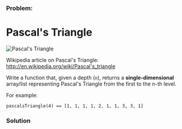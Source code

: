 ### Problem:
<h1 id="pascals-triangle">Pascal&apos;s Triangle</h1>
<p><img src="http://upload.wikimedia.org/wikipedia/commons/0/0d/PascalTriangleAnimated2.gif" alt="Pascal&apos;s Triangle"></p>
<p>Wikipedia article on Pascal&apos;s Triangle: <a href="http://en.wikipedia.org/wiki/Pascal&apos;s_triangle" target="_blank">http://en.wikipedia.org/wiki/Pascal&apos;s_triangle</a></p>
<p>Write a function that, given a depth (<code>n</code>), returns a <strong>single-dimensional</strong> array/list representing Pascal&apos;s Triangle from the first to the n-th level.</p>
<p>For example:</p>
<pre style="display: none;"><code class="language-csharp">Kata.PascalsTriangle(<span class="hljs-number">4</span>) == <span class="hljs-keyword">new</span> List&lt;<span class="hljs-keyword">int</span>&gt; {<span class="hljs-number">1</span>, <span class="hljs-number">1</span>, <span class="hljs-number">1</span>, <span class="hljs-number">1</span>, <span class="hljs-number">2</span>, <span class="hljs-number">1</span>, <span class="hljs-number">1</span>, <span class="hljs-number">3</span>, <span class="hljs-number">3</span>, <span class="hljs-number">1</span>}</code></pre>
<pre><code class="language-javascript">pascalsTriangle(<span class="hljs-number">4</span>) == [<span class="hljs-number">1</span>, <span class="hljs-number">1</span>, <span class="hljs-number">1</span>, <span class="hljs-number">1</span>, <span class="hljs-number">2</span>, <span class="hljs-number">1</span>, <span class="hljs-number">1</span>, <span class="hljs-number">3</span>, <span class="hljs-number">3</span>, <span class="hljs-number">1</span>]</code></pre>
<pre style="display: none;"><code class="language-haskell"><span class="hljs-title">pascalsTriangle</span> <span class="hljs-number">4</span> == [<span class="hljs-number">1</span>, <span class="hljs-number">1</span>, <span class="hljs-number">1</span>, <span class="hljs-number">1</span>, <span class="hljs-number">2</span>, <span class="hljs-number">1</span>, <span class="hljs-number">1</span>, <span class="hljs-number">3</span>, <span class="hljs-number">3</span>, <span class="hljs-number">1</span>]</code></pre>
<pre style="display: none;"><code class="language-php">pascals_triangle(<span class="hljs-number">4</span>) == [<span class="hljs-number">1</span>, <span class="hljs-number">1</span>, <span class="hljs-number">1</span>, <span class="hljs-number">1</span>, <span class="hljs-number">2</span>, <span class="hljs-number">1</span>, <span class="hljs-number">1</span>, <span class="hljs-number">3</span>, <span class="hljs-number">3</span>, <span class="hljs-number">1</span>]</code></pre>
<pre style="display: none;"><code class="language-python">pascals_triangle(<span class="hljs-number">4</span>) == [<span class="hljs-number">1</span>, <span class="hljs-number">1</span>, <span class="hljs-number">1</span>, <span class="hljs-number">1</span>, <span class="hljs-number">2</span>, <span class="hljs-number">1</span>, <span class="hljs-number">1</span>, <span class="hljs-number">3</span>, <span class="hljs-number">3</span>, <span class="hljs-number">1</span>]</code></pre>
<pre style="display: none;"><code class="language-ruby">pascalsTriangle(<span class="hljs-number">4</span>) == [<span class="hljs-number">1</span>, <span class="hljs-number">1</span>, <span class="hljs-number">1</span>, <span class="hljs-number">1</span>, <span class="hljs-number">2</span>, <span class="hljs-number">1</span>, <span class="hljs-number">1</span>, <span class="hljs-number">3</span>, <span class="hljs-number">3</span>, <span class="hljs-number">1</span>]</code></pre>

### Solution